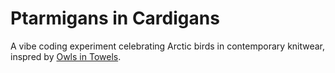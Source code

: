# Ptarmigans in Cardigans

A vibe coding experiment celebrating Arctic birds in contemporary knitwear, inspred by [Owls in Towels](https://owlsintowels.org/).
